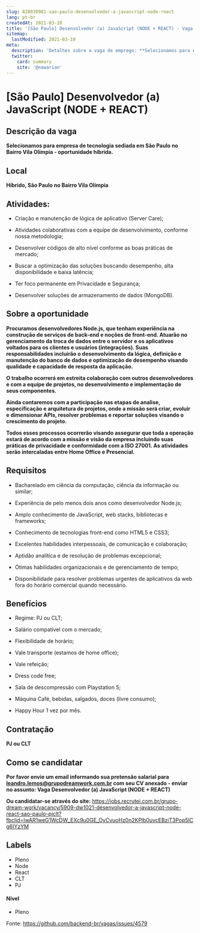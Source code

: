 ```yaml
---
slug: 828030981-sao-paulo-desenvolvedor-a-javascript-node-react
lang: pt-br
createdAt: 2021-03-10
title: '[São Paulo] Desenvolvedor (a) JavaScript (NODE + REACT) - Vaga de Emprego'
sitemap:
  lastModified: 2021-03-10
meta:
  description: 'Detalhes sobre a vaga de emprego: **Selecionamos para empresa de tecnologia sediada em São Paulo no Bairro Vila Olímpia - oportunidade híbrida.**'
  twitter:
    card: summary
    site: '@nawarian'
---
```


# [São Paulo] Desenvolvedor (a) JavaScript (NODE + REACT)

## Descrição da vaga

**Selecionamos para empresa de tecnologia sediada em São Paulo no Bairro Vila Olímpia - oportunidade híbrida.**

## Local

**Híbrido, São Paulo no Bairro Vila Olímpia**

## Atividades: 
- Criação e manutenção de lógica de aplicativo (Server Care);  

- Atividades colaborativas com a equipe de desenvolvimento, conforme nossa metodologia; 

- Desenvolver códigos de alto nível conforme as boas práticas de mercado; 

- Buscar a optimização das soluções buscando desempenho, alta disponibilidade e baixa latência; 

- Ter foco permanente em Privacidade e Segurança;

- Desenvolver soluções de armazenamento de dados (MongoDB). 

## Sobre a oportunidade

**Procuramos desenvolvedores Node.js, que tenham experiência na construção de serviços de back-end e noções de front-end. Atuarão no gerenciamento da troca de dados entre o servidor e os aplicativos voltados para os clientes e usuários (integrações). Suas responsabilidades incluirão o desenvolvimento da lógica, definição e manutenção do banco de dados e optimização de desempenho visando qualidade e capacidade de resposta da aplicação.**  

**O trabalho ocorrerá em estreita colaboração com outros desenvolvedores e com a equipe de projetos, no desenvolvimento e implementação de seus componentes.**  

**Ainda contaremos com a participação nas etapas de analise, especificação e arquitetura de projetos, onde a missão será criar, evoluir e dimensionar APIs, resolver problemas e reportar soluções visando o crescimento do projeto.**  

**Todos esses processos ocorrerão visando assegurar que toda a operação estará de acordo com a missão e visão da empresa incluindo suas práticas de privacidade e conformidade com a ISO 27001. As atividades serão intercaladas entre Home Office e Presencial.** 

## Requisitos

- Bacharelado em ciência da computação, ciência da informação ou similar;  

- Experiência de pelo menos dois anos como desenvolvedor Node.js;  

- Amplo conhecimento de JavaScript, web stacks, bibliotecas e frameworks;  

- Conhecimento de tecnologias front-end como HTML5 e CSS3;  

- Excelentes habilidades interpessoais, de comunicação e colaboração;  

- Aptidão analítica e de resolução de problemas excepcional;  

- Ótimas habilidades organizacionais e de gerenciamento de tempo;

- Disponibilidade para resolver problemas urgentes de aplicativos da web fora do horário comercial quando necessário.  

## Benefícios

- Regime: PJ ou CLT;  

- Salário compatível com o mercado;  

- Flexibilidade de horário;  

- Vale transporte (estamos de home office);  

- Vale refeição;  

- Dress code free;  

- Sala de descompressão com Playstation 5;  

- Máquina Café, bebidas, salgados, doces (livre consumo);  

- Happy Hour 1 vez por mês.


## Contratação

**PJ ou CLT**

## Como se candidatar

**Por favor envie um email informando sua pretensão salarial para leandro.lemos@grupodreamwork.com.br com seu CV anexado - enviar no assunto: Vaga Desenvolvedor (a) JavaScript (NODE + REACT)**

**Ou candidatar-se através do site:** https://jobs.recrutei.com.br/grupo-dream-work/vacancy/5909-dw1021-desenvolvedor-a-javascript-node-react-sao-paulo-pjclt?fbclid=IwAR1weG1WcDW_EXc9u0GE_OyCvuoHz0n2KPlb0uvcEBziT3Pop5lCg6IYzYM

## Labels
- Pleno
- Node
- React
- CLT
- PJ

#### Nível
- Pleno

Fonte: https://github.com/backend-br/vagas/issues/4579